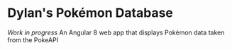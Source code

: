 # Dylan's Pokémon Database

*Work in progress*
An Angular 8 web app that displays Pokémon data taken from the PokeAPI
